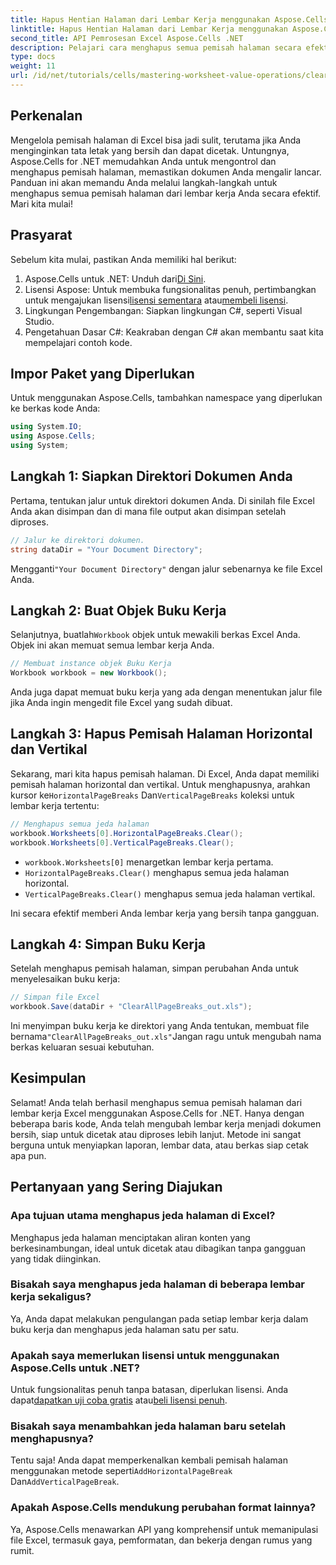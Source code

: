 ```yaml
---
title: Hapus Hentian Halaman dari Lembar Kerja menggunakan Aspose.Cells
linktitle: Hapus Hentian Halaman dari Lembar Kerja menggunakan Aspose.Cells
second_title: API Pemrosesan Excel Aspose.Cells .NET
description: Pelajari cara menghapus semua pemisah halaman secara efektif di lembar kerja Excel Anda menggunakan Aspose.Cells untuk .NET. Panduan langkah demi langkah ini menyederhanakan prosesnya.
type: docs
weight: 11
url: /id/net/tutorials/cells/mastering-worksheet-value-operations/clear-page-breaks/
---
```

## Perkenalan

Mengelola pemisah halaman di Excel bisa jadi sulit, terutama jika Anda menginginkan tata letak yang bersih dan dapat dicetak. Untungnya, Aspose.Cells for .NET memudahkan Anda untuk mengontrol dan menghapus pemisah halaman, memastikan dokumen Anda mengalir lancar. Panduan ini akan memandu Anda melalui langkah-langkah untuk menghapus semua pemisah halaman dari lembar kerja Anda secara efektif. Mari kita mulai!

## Prasyarat

Sebelum kita mulai, pastikan Anda memiliki hal berikut:

1.  Aspose.Cells untuk .NET: Unduh dari[Di Sini](https://releases.aspose.com/cells/net/).
2.  Lisensi Aspose: Untuk membuka fungsionalitas penuh, pertimbangkan untuk mengajukan lisensi[lisensi sementara](https://purchase.aspose.com/temporary-license/) atau[membeli lisensi](https://purchase.aspose.com/buy).
3. Lingkungan Pengembangan: Siapkan lingkungan C#, seperti Visual Studio.
4. Pengetahuan Dasar C#: Keakraban dengan C# akan membantu saat kita mempelajari contoh kode.

## Impor Paket yang Diperlukan

Untuk menggunakan Aspose.Cells, tambahkan namespace yang diperlukan ke berkas kode Anda:

```csharp
using System.IO;
using Aspose.Cells;
using System;
```

## Langkah 1: Siapkan Direktori Dokumen Anda

Pertama, tentukan jalur untuk direktori dokumen Anda. Di sinilah file Excel Anda akan disimpan dan di mana file output akan disimpan setelah diproses.

```csharp
// Jalur ke direktori dokumen.
string dataDir = "Your Document Directory";
```

 Mengganti`"Your Document Directory"` dengan jalur sebenarnya ke file Excel Anda.

## Langkah 2: Buat Objek Buku Kerja

 Selanjutnya, buatlah`Workbook` objek untuk mewakili berkas Excel Anda. Objek ini akan memuat semua lembar kerja Anda.

```csharp
// Membuat instance objek Buku Kerja
Workbook workbook = new Workbook();
```

Anda juga dapat memuat buku kerja yang ada dengan menentukan jalur file jika Anda ingin mengedit file Excel yang sudah dibuat.

## Langkah 3: Hapus Pemisah Halaman Horizontal dan Vertikal

 Sekarang, mari kita hapus pemisah halaman. Di Excel, Anda dapat memiliki pemisah halaman horizontal dan vertikal. Untuk menghapusnya, arahkan kursor ke`HorizontalPageBreaks` Dan`VerticalPageBreaks` koleksi untuk lembar kerja tertentu:

```csharp
// Menghapus semua jeda halaman
workbook.Worksheets[0].HorizontalPageBreaks.Clear();
workbook.Worksheets[0].VerticalPageBreaks.Clear();
```

- `workbook.Worksheets[0]` menargetkan lembar kerja pertama.
- `HorizontalPageBreaks.Clear()` menghapus semua jeda halaman horizontal.
- `VerticalPageBreaks.Clear()` menghapus semua jeda halaman vertikal.

Ini secara efektif memberi Anda lembar kerja yang bersih tanpa gangguan.

## Langkah 4: Simpan Buku Kerja

Setelah menghapus pemisah halaman, simpan perubahan Anda untuk menyelesaikan buku kerja:

```csharp
// Simpan file Excel
workbook.Save(dataDir + "ClearAllPageBreaks_out.xls");
```

 Ini menyimpan buku kerja ke direktori yang Anda tentukan, membuat file bernama`"ClearAllPageBreaks_out.xls"`Jangan ragu untuk mengubah nama berkas keluaran sesuai kebutuhan.

## Kesimpulan

Selamat! Anda telah berhasil menghapus semua pemisah halaman dari lembar kerja Excel menggunakan Aspose.Cells for .NET. Hanya dengan beberapa baris kode, Anda telah mengubah lembar kerja menjadi dokumen bersih, siap untuk dicetak atau diproses lebih lanjut. Metode ini sangat berguna untuk menyiapkan laporan, lembar data, atau berkas siap cetak apa pun.

## Pertanyaan yang Sering Diajukan

### Apa tujuan utama menghapus jeda halaman di Excel?  
Menghapus jeda halaman menciptakan aliran konten yang berkesinambungan, ideal untuk dicetak atau dibagikan tanpa gangguan yang tidak diinginkan.

### Bisakah saya menghapus jeda halaman di beberapa lembar kerja sekaligus?  
Ya, Anda dapat melakukan pengulangan pada setiap lembar kerja dalam buku kerja dan menghapus jeda halaman satu per satu.

### Apakah saya memerlukan lisensi untuk menggunakan Aspose.Cells untuk .NET?  
 Untuk fungsionalitas penuh tanpa batasan, diperlukan lisensi. Anda dapat[dapatkan uji coba gratis](https://releases.aspose.com/) atau[beli lisensi penuh](https://purchase.aspose.com/buy).

### Bisakah saya menambahkan jeda halaman baru setelah menghapusnya?  
 Tentu saja! Anda dapat memperkenalkan kembali pemisah halaman menggunakan metode seperti`AddHorizontalPageBreak` Dan`AddVerticalPageBreak`.

### Apakah Aspose.Cells mendukung perubahan format lainnya?  
Ya, Aspose.Cells menawarkan API yang komprehensif untuk memanipulasi file Excel, termasuk gaya, pemformatan, dan bekerja dengan rumus yang rumit.